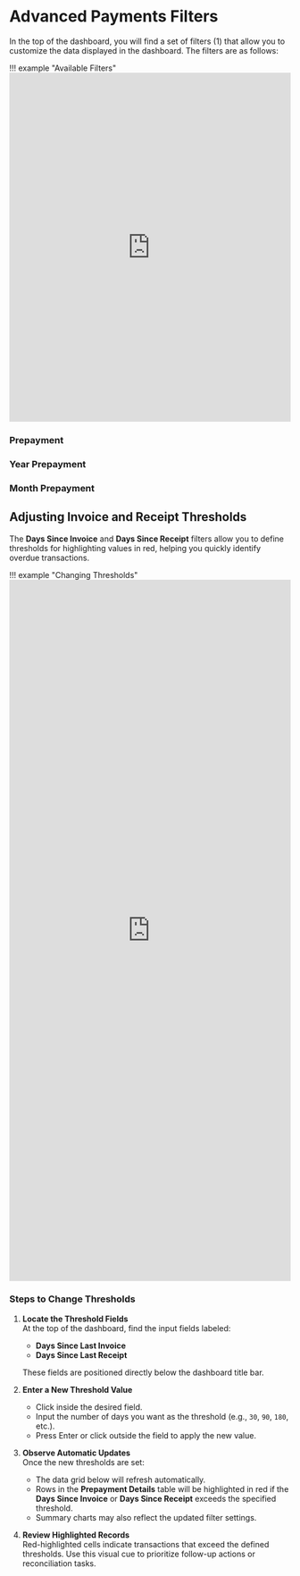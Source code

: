 # **Advanced Payments Filters**

In the top of the dashboard, you will find a set of filters (1) that allow you to customize the data displayed in the dashboard. The filters are as follows:

!!! example "Available Filters"
    <iframe frameborder="0" style="width:100%;height:625px;" src="https://viewer.diagrams.net/?tags=%7B%7D&lightbox=1&highlight=0000ff&edit=_blank&layers=1&nav=1&title=Advanced%20Payments.drawio&transparent=1&dark=auto#Uhttps%3A%2F%2Fdrive.google.com%2Fuc%3Fid%3D1BCh7WuihrrMysr7j9V05zk8p6AI6JoJQ%26export%3Ddownload" allowtransparency="true"></iframe>


### **Prepayment** 

### **Year Prepayment**

### **Month Prepayment**





## **Adjusting Invoice and Receipt Thresholds**

The **Days Since Invoice** and **Days Since Receipt** filters allow you to define thresholds for highlighting values in red, helping you quickly identify overdue transactions.

!!! example "Changing Thresholds"
     <iframe frameborder="0" style="width:100%;height:1256px;" src="https://viewer.diagrams.net/?tags=%7B%7D&lightbox=1&highlight=0000ff&edit=_blank&layers=1&nav=1&title=Advanced%20Payment.drawio&transparent=1&dark=auto#Uhttps%3A%2F%2Fdrive.google.com%2Fuc%3Fid%3D1vrFzIeC_EkLPfqy77hd095CaFCyWvN5s%26export%3Ddownload" allowtransparency="true"></iframe>


### **Steps to Change Thresholds**

1. **Locate the Threshold Fields**  
    At the top of the dashboard, find the input fields labeled:  
    - **Days Since Last Invoice**  
    - **Days Since Last Receipt**  
    
    These fields are positioned directly below the dashboard title bar.

2. **Enter a New Threshold Value**  
    - Click inside the desired field.  
    - Input the number of days you want as the threshold (e.g., `30`, `90`, `180`, etc.).  
    - Press Enter or click outside the field to apply the new value.

3. **Observe Automatic Updates**  
    Once the new thresholds are set:  
    - The data grid below will refresh automatically.  
    - Rows in the **Prepayment Details** table will be highlighted in red if the **Days Since Invoice** or **Days Since Receipt** exceeds the specified threshold.  
    - Summary charts may also reflect the updated filter settings.

4. **Review Highlighted Records**  
    Red-highlighted cells indicate transactions that exceed the defined thresholds. Use this visual cue to prioritize follow-up actions or reconciliation tasks.

